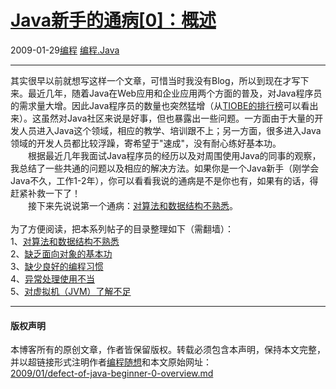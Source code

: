 <!DOCTYPE html>
<html xmlns="http://www.w3.org/1999/xhtml" xml:lang="zh-CN">
<head>
<meta http-equiv="Content-Type" content="text/html; charset=utf-8" />
<meta name="generator" content="Python script by program.think@gmail.com" />
<meta name="provider" content="program-think.blogspot.com" />
<link type="text/css" rel="stylesheet" href="../../css/program-think.css" />
<title>Java新手的通病[0]：概述 - 编程随想的博客</title>
</head>
<body>
<div id="main" style="width:100%;">
<h1><a href="../../index.md" title="回到首页">Java新手的通病[0]：概述</a></h1>
<div class="post-info"><span class="date-header">2009-01-29</span><a href="../../tags/E7BC96E7A88B.md" class="tag">编程</a> <a href="../../tags/E7BC96E7A88B.Java.md" class="tag">编程.Java</a> </div>
<hr>
<div class="post">
其实很早以前就想写这样一个文章，可惜当时我没有Blog，所以到现在才写下来。最近几年，随着Java在Web应用和企业应用两个方面的普及，对Java程序员的需求量大增。因此Java程序员的数量也突然猛增（从<a href="http://www.tiobe.com/index.php/content/paperinfo/tpci/index.html" target="_blank" rel="nofollow">TIOBE的排行榜</a>可以看出来）。这虽然对Java社区来说是好事，但也暴露出一些问题。一方面由于大量的开发人员进入Java这个领域，相应的教学、培训跟不上；另一方面，很多进入Java领域的开发人员都比较浮躁，寄希望于"速成"，没有耐心练好基本功。<!--program-think--><br />　　根据最近几年我面试Java程序员的经历以及对周围使用Java的同事的观察，我总结了一些共通的问题以及相应的解决方法。如果你是一个Java新手（刚学会Java不久，工作1-2年），你可以看看我说的通病是不是你也有，如果有的话，得赶紧补救一下了！<br />　　接下来先说说第一个通病：<a href="../../2009/01/defect-of-java-beginner-1-algorithm.md">对算法和数据结构不熟悉</a>。<br /><br />为了方便阅读，把本系列帖子的目录整理如下（需翻墙）：<a name="index"> </a><br />1、<a href="../../2009/01/defect-of-java-beginner-1-algorithm.md">对算法和数据结构不熟悉</a><br />2、<a href="../../2009/01/defect-of-java-beginner-2-oo.md">缺乏面向对象的基本功</a><br />3、<a href="../../2009/02/defect-of-java-beginner-3-code-style.md">缺少良好的编程习惯</a><br />4、<a href="../../2009/02/defect-of-java-beginner-4-exception.md">异常处理使用不当</a><br />5、<a href="../../2009/05/defect-of-java-beginner-5-jvm.md">对虚拟机（JVM）了解不足</a><div class="blogger-post-footer">
</div>
<hr>
<div class="copyright">
<h4>版权声明</h4>
本博客所有的原创文章，作者皆保留版权。转载必须包含本声明，保持本文完整，并以超链接形式注明作者<a href="mailto:program.think@gmail.com">编程随想</a>和本文原始网址：<br>
<a href="2009/01/defect-of-java-beginner-0-overview.md">2009/01/defect-of-java-beginner-0-overview.md</a>
</div>
</div>
</body>
</html>
